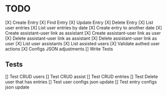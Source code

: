 # TODO

[X] Create Entry
[X] Find Entry
[X] Update Entry
[X] Delete Entry
[X] List user entries
[X] List user entries by date
[X] Create entry to another date
[X] Create assistant-user link as assistant
[X] Create assistant-user link as user
[X] Delete assistant-user link as assistant
[X] Delete assistant-user link as user
[X] List user assistants
[X] List assisted users
[X] Validate authed user actions
[X] Configs JSON adjustments
[] Write Tests

## Tests

[] Test CRUD users
[] Test CRUD assist
[] Test CRUD entries
[] Test Delete user that has entries
[] Test user configs json update
[] Test entry configs json update
